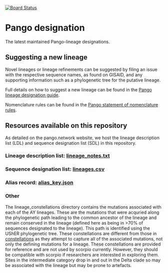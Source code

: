 [![Board Status](https://dev.azure.com/HiMsirs/a3848428-f84a-4830-b8a5-0ac156cb5ed4/762414dc-0df8-4b13-9dc0-724dff1deccd/_apis/work/boardbadge/105b16b3-075b-4708-b5f0-f817df0972ab)](https://dev.azure.com/HiMsirs/a3848428-f84a-4830-b8a5-0ac156cb5ed4/_boards/board/t/762414dc-0df8-4b13-9dc0-724dff1deccd/Microsoft.RequirementCategory)
# Pango designation

The latest maintained Pango-lineage designations.

## Suggesting a new lineage
Novel lineages or lineage refinements can be suggested by filing an issue with the respective sequence names, as found on GISAID, and any supporting information such as a phylogenetic tree for the putative lineage. 

Full details on how to suggest a new lineage can be found in the [Pango lineage designation guide](https://www.pango.network/how-does-the-system-work/how-to-suggest-a-new-lineage/).

Nomenclature rules can be found in the [Pango statement of nomenclature rules](https://www.pango.network/the-pango-nomenclature-system/statement-of-nomenclature-rules/).


## Resources available on this repository

As detailed on the pango.network website, we host the lineage description list (LDL) and sequence designation list (SDL) in this repository. 
### Lineage description list: [lineage_notes.txt](https://github.com/cov-lineages/pango-designation/blob/master/lineage_notes.txt)
### Sequence designation list: [lineages.csv](https://github.com/cov-lineages/pango-designation/blob/master/lineages.csv)
### Alias record: [alias_key.json](https://github.com/cov-lineages/pango-designation/blob/master/pango_designation/alias_key.json)

### Other
The lineage_constellations directory contains the mutations associated with each of the AY lineages. These are the mutations that were acquried along the phylogenetic path leading to the common ancestor of the lineage and remain conserved in the lineage (defined here as being in >70% of sequences designated to the lineage). This path is identified using the UShER phylogenetic tree. These constellations are different from those in [constellations](https://github.com/cov-lineages/constellations) as they attempt to capture all of the associated mutations, not only the defining mutations for a lineage. These constellations are provided for reference and are not used by scorpio currently. However, they should be compatible with scorpio if researchers are interested in exploring them. Sites in the intermediate category drop in and out in the Delta clade so may be associated with the lineage but may be prone to artefacts.

